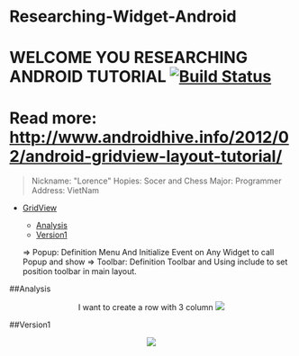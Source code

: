 # Researching-Widget-Android
# WELCOME YOU RESEARCHING ANDROID TUTORIAL [![Build Status](https://travis-ci.org/nomensa/jquery.hide-show.svg)](https://travis-ci.org/nomensa/jquery.hide-show.svg?branch=master)

# Read more: http://www.androidhive.info/2012/02/android-gridview-layout-tutorial/

> Nickname: "Lorence"
> Hopies: Socer and Chess
> Major: Programmer
> Address: VietNam

- [GridView](#gridview)
  - [Analysis](#analysis)
  - [Version1](#version1)

  => Popup: Definition Menu And Initialize Event on Any Widget to call Popup and show
  => Toolbar: Definition Toolbar and Using include to set position toolbar in main layout.

##Analysis
<p align="center">
  <span>I want to create a row with 3 column</span>
  <img src="https://github.com/danisluis6/Researching-Widget-GridView/blob/version1/GridView/version1_1.png">
</p>

##Version1
<p align="center">
  <img src="https://github.com/danisluis6/Researching-Widget-GridView/blob/version1/GridView/version1_1.png">
</p>

